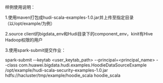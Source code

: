 样例使用说明：

1.使用maven打包成hudi-scala-examples-1.0.jar并上传至指定目录（以/opt/example/为例）

2.source client的bigdata_env和Hudi目录下的component_env，kinit有Hive Hadoop权限的用户

3.使用spark-submit提交作业：

spark-submit --keytab <user_keytab_path> --principal=<principal_name> --class com.huawei.bigdata.hudi.examples.HoodieDataSourceExample /opt/example/hudi-scala-security-examples-1.0.jar hdfs://hacluster/tmp/example/hoodie_scala hoodie_scala